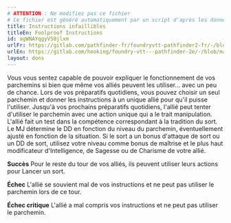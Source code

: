 ```yaml
---
# ATTENTION : Ne modifiez pas ce fichier
# Ce fichier est généré automatiquement par un script d'après les données du module Foundry VTT officiel et de sa traduction
title: Instructions infaillibles
titleEn: Foolproof Instructions
id: agWNAYqgyV58jlxm
urlFr: https://gitlab.com/pathfinder-fr/foundryvtt-pathfinder2-fr/-/blob/master/data/feats/agWNAYqgyV58jlxm.htm
urlEn: https://gitlab.com/hooking/foundry-vtt---pathfinder-2e/-/blob/master/packs/data/feats.db/foolproof-instructions.json
layout: dons
---
```

Vous vous sentez capable de pouvoir expliquer le fonctionnement de vos parchemins si bien que même vos alliés peuvent les utiliser... avec un peu de chance. Lors de vos préparatifs quotidiens, vous pouvez choisir un seul parchemin et donner les instructions à un unique allié pour qu'il puisse l'utiliser. Jusqu'à vos prochains préparatifs quotidiens, l'allié peut tenter d'utiliser le parchemin avec une action unique qui a le trait manipulation. L'allié fait un test dans la compétence correspondant à la tradition du sort. Le MJ détermine le DD en fonction du niveau du parchemin, éventuellement ajusté en fonction de la situation. Si le sort a un bonus d'attaque de sort ou un DD de sort, utilisez votre niveau comme bonus de maîtrise et le plus haut modificateur d'Intelligence, de Sagesse ou de Charisme de votre allié.

**Succès** Pour le reste du tour de vos alliés, ils peuvent utiliser leurs actions pour Lancer un sort.

**Échec** L'allié se souvient mal de vos instructions et ne peut pas utiliser le parchemin lors de ce tour.

**Échec critique** L'allié a mal compris vos instructions et ne peut pas utiliser le parchemin.
